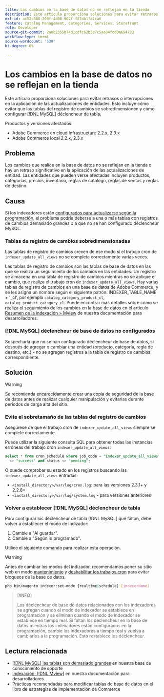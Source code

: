 ```yaml
---
title: Los cambios en la base de datos no se reflejan en la tienda
description: Este artículo proporciona soluciones para evitar retrasos o interrupciones en la aplicación de las actualizaciones de entidades. Esto incluye cómo evitar que las tablas de registro de cambios se sobredimensionen y cómo configurar  [!DNL MySQL] déclencheur de tabla.
exl-id: ac52c808-299f-4d08-902f-f87db1fa7ca6
feature: Catalog Management, Categories, Services, Storefront
role: Developer
source-git-commit: 2aeb2355b74d1cdfc62b5e7c5aa04fcd0a654733
workflow-type: tm+mt
source-wordcount: '538'
ht-degree: 0%

---
```


# Los cambios en la base de datos no se reflejan en la tienda

Este artículo proporciona soluciones para evitar retrasos o interrupciones en la aplicación de las actualizaciones de entidades. Esto incluye cómo evitar que las tablas del registro de cambios se sobredimensionen y cómo configurar [!DNL MySQL] déclencheur de tabla.

Productos y versiones afectados:

* Adobe Commerce en cloud Infrastructure 2.2.x, 2.3.x
* Adobe Commerce local 2.2.x, 2.3.x

## Problema

Los cambios que realice en la base de datos no se reflejan en la tienda o hay un retraso significativo en la aplicación de las actualizaciones de entidad. Las entidades que pueden verse afectadas incluyen productos, categorías, precios, inventario, reglas de catálogo, reglas de ventas y reglas de destino.

## Causa

Si los indexadores están [configurados para actualizarse según la programación](https://experienceleague.adobe.com/en/docs/commerce-operations/configuration-guide/cli/manage-indexers#configure-indexers), el problema podría deberse a una o más tablas con registros de cambios demasiado grandes o a que no se han configurado déclencheur MySQL.

### Tablas de registro de cambios sobredimensionadas

Las tablas de registro de cambios crecen de ese modo si el trabajo cron de `indexer_update_all_views` no se completa correctamente varias veces.

Las tablas de registro de cambios son las tablas de base de datos en las que se realiza un seguimiento de los cambios en las entidades. Un registro se almacena en una tabla de registro de cambios mientras no se aplique el cambio, que realiza el trabajo cron de `indexer_update_all_views`. Hay varias tablas de registro de cambios en una base de datos de Adobe Commerce, y se les asigna un nombre según el siguiente patrón: INDEXER\_TABLE\_NAME + &#39;\_cl&#39;, por ejemplo `catalog_category_product_cl`, `catalog_product_category_cl`. Puede encontrar más detalles sobre cómo se realiza el seguimiento de los cambios en la base de datos en el artículo [Resumen de la indexación > Mview](https://developer.adobe.com/commerce/php/development/components/indexing/#mview) de nuestra documentación para desarrolladores.

### [!DNL MySQL] déclencheur de base de datos no configurados

Sospecharía que no se han configurado déclencheur de base de datos, si después de agregar o cambiar una entidad (producto, categoría, regla de destino, etc.) - no se agregan registros a la tabla de registro de cambios correspondiente.

## Solución

>[!WARNING]
>
>Se recomienda encarecidamente crear una copia de seguridad de la base de datos antes de realizar cualquier manipulación y evitarlas durante períodos de carga alta del sitio.

### Evite el sobretamaño de las tablas del registro de cambios

Asegúrese de que el trabajo cron de `indexer_update_all_views` siempre se complete correctamente.

Puede utilizar la siguiente consulta SQL para obtener todas las instancias erróneas del trabajo cron `indexer_update_all_views`:

```sql
select * from cron_schedule where job_code = "indexer_update_all_views" and status
  <> "success" and status <> "pending";
```

O puede comprobar su estado en los registros buscando las `indexer_update_all_views` entradas:

* `<install_directory>/var/log/cron.log`: para las versiones 2.3.1+ y 2.2.8+
* `<install_directory>/var/log/system.log` - para versiones anteriores

### Volver a establecer [!DNL MySQL] déclencheur de tabla

Para configurar los déclencheur de tabla [!DNL MySQL] que faltan, debe volver a establecer el modo de indizador:

1. Cambie a &quot;Al guardar&quot;.
1. Cambie a &quot;Según lo programado&quot;.

Utilice el siguiente comando para realizar esta operación.

>[!WARNING]
>
>Antes de cambiar los modos del indizador, recomendamos poner su sitio web en modo [mantenimiento](https://experienceleague.adobe.com/docs/commerce-operations/configuration-guide/setup/application-modes.html#maintenance-mode) y [deshabilitar los trabajos cron](https://experienceleague.adobe.com/docs/commerce-cloud-service/user-guide/configure/app/properties/crons-property.html#disable-cron-jobs) para evitar bloqueos de la base de datos.

```bash
php bin/magento indexer:set-mode {realtime|schedule} [indexerName]
```

>[!INFO]
>
>Los déclencheur de base de datos relacionados con los indexadores se agregan cuando el modo de indexador se establece en programación y se eliminan cuando el modo de indexador se establece en tiempo real. Si faltan los déclencheur en la base de datos mientras los indexadores están configurados en la programación, cambie los indexadores a tiempo real y vuelva a cambiarlos a la programación. Esto restablece los déclencheur.

## Lectura relacionada

* [[!DNL MySQL] las tablas son demasiado grandes](https://experienceleague.adobe.com/en/docs/commerce-knowledge-base/kb/troubleshooting/database/mysql-tables-are-too-large) en nuestra base de conocimiento de soporte
* [Indexación: [!DNL Mview]](https://developer.adobe.com/commerce/php/development/components/indexing/#mview) en nuestra documentación para desarrolladores
* [Prácticas recomendadas para modificar tablas de base de datos](https://experienceleague.adobe.com/en/docs/commerce-operations/implementation-playbook/best-practices/development/modifying-core-and-third-party-tables#why-adobe-recommends-avoiding-modifications) en el libro de estrategias de implementación de Commerce

